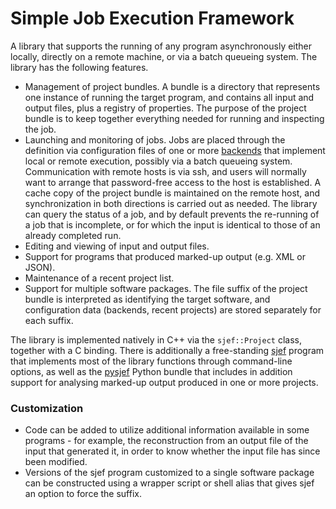 Simple Job Execution Framework
==============================

A library that supports the running of any program asynchronously either locally, directly on a remote machine, or via a batch queueing system.  The library has the following features.
- Management of project bundles.  A bundle is a directory that represents one instance of running the target program, and contains all input and output files, plus a registry of properties. The purpose of the project bundle is to keep together everything needed for running and inspecting the job.
- Launching and monitoring of jobs.
  Jobs are placed through the definition via configuration files of one or more
[backends](lib/backends.md) that implement local or remote execution, possibly via a batch queueing system. Communication with remote hosts is via ssh, and users will normally want to arrange that password-free access to the host is established. A cache copy of the project bundle is maintained on the remote host, and synchronization in both directions is carried out as needed. The library can query the status of a job, and by default prevents the re-running of a job that is incomplete, or for which the input is identical to those of an already completed run.
- Editing and viewing of input and output files.
- Support for programs that produced marked-up output (e.g. XML or JSON).
- Maintenance of a recent project list.
- Support for multiple software packages. The file suffix of the project bundle is interpreted as identifying the target software, and configuration data (backends, recent projects) are stored separately for each suffix.


The library is implemented natively in C++ via the `sjef::Project` class, together with a C binding.
There is additionally a free-standing [sjef](sjef-program.md) program that implements most of the library functions through command-line options, as well as the [pysjef](https://gitlab.com/molpro/pysjef) Python bundle that includes in addition support for analysing marked-up output produced in one or more projects.

### Customization
- Code can be added to utilize additional information available in some programs - for example, the reconstruction from an output file of the input that generated it, in order to know whether the input file has since been modified.
- Versions of the sjef program customized to a single software package can be constructed using a wrapper script or shell alias that gives sjef an option to force the suffix.

